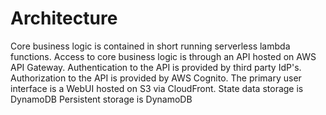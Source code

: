 # Architecture
Core business logic is contained in short running serverless lambda functions. 
Access to core business logic is through an API hosted on AWS API Gateway.
Authentication to the API is provided by third party IdP's. 
Authorization to the API is provided by AWS Cognito.
The primary user interface is a WebUI hosted on S3 via CloudFront. 
State data storage is DynamoDB
Persistent storage is DynamoDB


